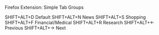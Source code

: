 Firefox Extension: Simple Tab Groups

SHIFT+ALT+D	Default
SHIFT+ALT+N	News
SHIFT+ALT+S	Shopping
SHIFT+ALT+F	Financial/Medical
SHIFT+ALT+R	Research
SHIFT+ALT+<-	Previous
SHIFT+ALT+->	Next

